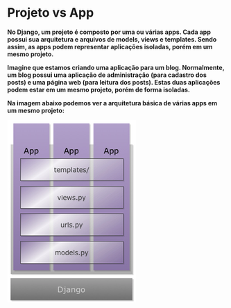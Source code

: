 # Projeto vs App

**No Django, um projeto é composto por uma ou várias apps. Cada app possui sua arquitetura e arquivos de models, views e templates. Sendo assim, as apps podem representar aplicações isoladas, porém em um mesmo projeto.**

**Imagine que estamos criando uma aplicação para um blog. Normalmente, um blog possui uma aplicação de administração (para cadastro dos posts) e uma página web (para leitura dos posts). Estas duas aplicações podem estar em um mesmo projeto, porém de forma isoladas.**

**Na imagem abaixo podemos ver a arquitetura básica de várias apps em um mesmo projeto:**

![Adobe Logo](rId36m1szvjw1.vbe.png "Hover text")